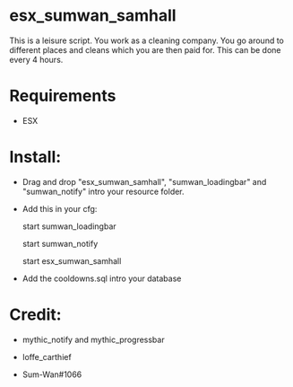 # esx_sumwan_samhall

This is a leisure script. You work as a cleaning company. You go around to different places and cleans which you are then paid for. This can be done every 4 hours.

# Requirements

* ESX

# Install:

* Drag and drop "esx_sumwan_samhall", "sumwan_loadingbar" and "sumwan_notify" intro your resource folder.

* Add this in your cfg:

  start sumwan_loadingbar
  
  start sumwan_notify
  
  start esx_sumwan_samhall
  
* Add the cooldowns.sql intro your database


# Credit:

* mythic_notify and mythic_progressbar

* loffe_carthief

* Sum-Wan#1066

